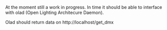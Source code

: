 At the moment still a work in progress. In time it should be able to interface
with olad (Open Lighting Architecure Daemon).

Olad should return data on http://localhost/get_dmx
